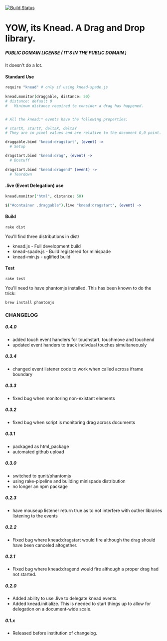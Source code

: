 [![Build Status](https://secure.travis-ci.org/collin/knead.png)](http://travis-ci.org/collin/knead)
# YOW, its Knead. A Drag and Drop library.
##### PUBLIC DOMAIN LICENSE ( IT'S IN THE PUBLIC DOMAIN )

It doesn't do a lot.

#### Standard Use

```coffee
require "knead" # only if using knead-spade.js
    
knead.monitor(draggable, distance: 50) 
# distance: default 0
#   Minimum distance required to consider a drag has happened. 


# All the knead:* events have the following properties:

# startX, startY, deltaX, deltaY
# They are in pixel values and are relative to the document 0,0 point.

draggable.bind "knead:dragstart", (event) ->
  # Setup

dragstart.bind "knead:drag", (event) ->
  # Dostuff
  
dragstart.bind "knead:dragend" (event) ->
  # Teardown
```

#### .live (Event Delegation) use

```coffee
knead.monitor("html", distance: 50)

$("#container .draggable").live "knead:dragstart", (event) ->
```

#### Build

    rake dist

You'll find three distributions in dist/

* knead.js - Full development build
* knead-spade.js - Build registered for minispade
* knead-min.js - uglified build

#### Test

    rake test

You'll need to have phantomjs installed. This has been known to do the trick:

    brew install phantomjs


### CHANGELOG

##### 0.4.0
- added touch event handlers for touchstart, touchmove and touchend
- updated event handers to track indivdual touches simultaneously

##### 0.3.4
- changed event listener code to work when called across iframe
  boundary

##### 0.3.3
- fixed bug when monitoring non-existant elements

##### 0.3.2
- fixed bug when script is monitoring drag across documents

##### 0.3.1
- packaged as html_package
- automated github upload

##### 0.3.0
- switched to qunit/phantomjs
- using rake-pipeline and building minispade distribution
- no longer an npm package

##### 0.2.3
- have mouseup listener return true as to not interfere with outher
  libraries listening to the events

##### 0.2.2
- Fixed bug where knead:dragstart would fire although the drag should have been canceled altogether.

##### 0.2.1
- Fixed bug where knead:dragend would fire although a proper drag had not started.

##### 0.2.0
- Added ability to use .live to delegate knead events.
- Added knead.initialize. This is needed to start things up to allow for delegation on a document-wide scale.

##### 0.1.x
- Released before institution of changelog.

    
